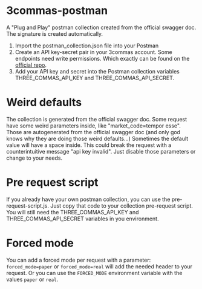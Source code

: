 # 3commas-postman

A "Plug and Play" postman collection created from the official swagger doc. 
The signature is created automatically.

1. Import the postman_collection.json file into your Postman
2. Create an API key-secret pair in your 3commas account. Some endpoints need write permissions. Which exactly can be found on the [official repo](https://github.com/3commas-io/3commas-official-api-docs).
3. Add your API key and secret into the Postman collection variables THREE_COMMAS_API_KEY and THREE_COMMAS_API_SECRET.

# Weird defaults
The collection is generated from the official swagger doc.
Some request have some weird parameters inside, like "market_code=tempor esse".
Those are autogenerated from the official swagger doc (and only god knows why they are doing those weird defaults...)
Sometimes the default value will have a space inside. 
This could break the request with a counterintuitive message "api key invalid".
Just disable those parameters or change to your needs.

# Pre request script
If you already have your own postman collection, you can use the pre-request-script.js. 
Just copy that code to your collection pre-request script. 
You will still need the THREE_COMMAS_API_KEY and THREE_COMMAS_API_SECRET variables in you environment.

# Forced mode
You can add a forced mode per request with a parameter: `forced_mode=paper` or `forced_mode=real` will add the needed header to your request.
Or you can use the `FORCED_MODE` environment variable with the values `paper` or `real`. 